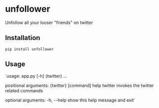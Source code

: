 # unfollower

Unfollow all your looser "friends" on twitter

## Installation

`pip install unfollower`

## Usage

`usage: app.py [-h] {twitter} ...

positional arguments:
  {twitter}   [command] help
    twitter   invokes the twitter related commands

optional arguments:
  -h, --help  show this help message and exit`

